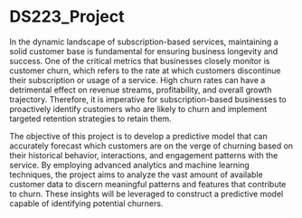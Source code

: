 # DS223_Project


In the dynamic landscape of subscription-based services, maintaining a solid customer base is fundamental for ensuring business longevity and success. One of the critical metrics that businesses closely monitor is customer churn, which refers to the rate at which customers discontinue their subscription or usage of a service. High churn rates can have a detrimental effect on revenue streams, profitability, and overall growth trajectory. Therefore, it is imperative for subscription-based businesses to proactively identify customers who are likely to churn and implement targeted retention strategies to retain them.

The objective of this project is to develop a predictive model that can accurately forecast which customers are on the verge of churning based on their historical behavior, interactions, and engagement patterns with the service. By employing advanced analytics and machine learning techniques, the project aims to analyze the vast amount of available customer data to discern meaningful patterns and features that contribute to churn. These insights will be leveraged to construct a predictive model capable of identifying potential churners.

